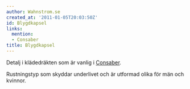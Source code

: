 ```yaml
---
author: Wahnstrom.se
created_at: '2011-01-05T20:03:50Z'
id: Blygdkapsel
links:
  mention:
  - Consaber
title: Blygdkapsel
---
```


Detalj i klädedräkten som är vanlig i [Consaber].

Rustningstyp som skyddar underlivet och är utformad olika för män och kvinnor.

  [Consaber]: Consaber